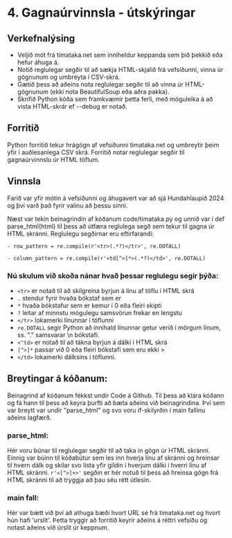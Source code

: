 # 4. Gagnaúrvinnsla - útskýringar

## Verkefnalýsing 
- Veljið mót frá tímataka.net sem inniheldur keppanda sem þið þekkið eða hefur áhuga á.
- Notið reglulegar segðir til að sækja HTML-skjalið frá vefsíðunni, vinna úr gögnunum og umbreyta í CSV-skrá.
- Gætið þess að aðeins nota reglulegar segðir til að vinna úr HTML-gögnunum (ekki nota BeautifulSoup eða aðra pakka).
- Skrifið Python kóða sem framkvæmir þetta ferli, með möguleika á að vista HTML-skrár ef --debug er notað.


## Forritið  
Python forritið tekur hrágögn af vefsíðunni timataka.net og umbreytir þeim yfir í auðlesanlega CSV skrá. Forritið notar reglulegar segðir til gagnaúrvinnslu úr HTML töflum.


## Vinnsla 
Farið var yfir mótin á vefsíðunni og áhugavert var að sjá Hundahlaupið 2024 og því varð það fyrir valinu að þessu sinni. 

Næst var tekin beinagrindin af kóðanum code/timataka.py og unnið var í def parse_html(html) til þess að útfæra reglulega segð sem tekur til gagna úr HTML skránni. Reglulegu segðirnar eru eftirfarandi: 

    - row_pattern = re.compile(r'<tr>(.*?)</tr>', re.DOTALL)

    - column_pattern = re.compile(r'<td[^>]*>(.*?)</td>', re.DOTALL)

### Nú skulum við skoða nánar hvað þessar reglulegu segir þýða: 
- `<tr>` er notað til að skilgreina byrjun á línu af töflu í HTML skrá 
- `.` stendur fyrir hvaða bókstaf sem er 
- `*` hvaða bókstafur sem er kemur í 0 eða fleiri skipti
- `?` leitar af minnstu mögulegu samsvörun frekar en lengstu 
- `</tr>` lokamerki línunnar í töflunni 
- `re.DOTALL` segir Python að innihald línunnar getur verið í mörgum línum, ss. "." samsvarar \n bókstafi. 
- `<"td>` er notað til að tákna byrjun á dálki í HTML skrá
- `[^>]*` passar við 0 eða fleiri bókstafi sem eru ekki >
- `</td>` lokamerki dálksins í töflunni. 


## Breytingar á kóðanum: 
Beinagrind af kóðanum fékkst undir Code á Github. Til þess að klára kóðann og fá hann til þess að keyra þurfti að bæta aðeins við beinagrindina. Því sem var breytt var undir "parse_html" og svo voru if-skilyrðin í main fallinu aðeins lagfærð. 

### parse_html: 
Hér voru búnar til reglulegar segðir til að taka in gögn úr HTML skránni. Einnig var búinn til kóðabútur sem les inn hverja línu af skránni og hreinsar til hvern dálk og skilar svo lista yfir gildin í hverjum dálki í hverri línu af HTML skránni. 
`r'<[^>]+>'` segðin er hér notuð til þess að hreinsa gögn frá HTML skránni til að tryggja að þau séu rétt útlesin. 

### main fall: 
Hér var bætt við því að athuga bæði hvort URL sé frá timataka.net og hvort hún hafi 'urslit'. Þetta tryggir að forritið keyrir aðeins á réttri vefsíðu og notast aðeins við úrslit úr keppnum. 

 

